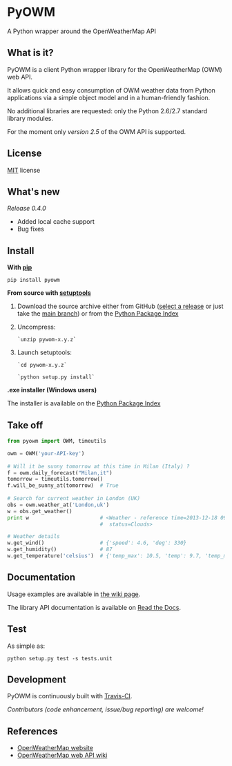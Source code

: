 PyOWM
=====
A Python wrapper around the OpenWeatherMap API

What is it?
------------
PyOWM is a client Python wrapper library for the OpenWeatherMap (OWM) web API.

It allows quick and easy consumption of OWM weather data from Python applications via a simple object model and in a human-friendly fashion.

No additional libraries are requested: only the Python 2.6/2.7 standard library modules.

For the moment only _version 2.5_ of the OWM API is supported.

License
-------
[MIT](https://github.com/csparpa/pyowm/blob/master/LICENSE) license


What's new
----------
_Release 0.4.0_
* Added local cache support
* Bug fixes

Install
-------
**With [pip](https://pypi.python.org/pypi/pip)**

`pip install pyowm`

**From source with [setuptools](https://pypi.python.org/pypi/setuptools)**

1. Download the source archive either from GitHub ([select a release](https://github.com/csparpa/pyowm/releases)
   or just take the [main branch](https://github.com/csparpa/pyowm/archive/master.zip))
   or from the [Python Package Index](https://pypi.python.org/pypi/pyowm) 
2. Uncompress:

       `unzip pywom-x.y.z`

3. Launch setuptools:

       `cd pywom-x.y.z`
       
       `python setup.py install`

**.exe installer (Windows users)**

The installer is available on the [Python Package Index](https://pypi.python.org/pypi/pyowm) 

Take off
--------
```python
from pyowm import OWM, timeutils

owm = OWM('your-API-key')
    
# Will it be sunny tomorrow at this time in Milan (Italy) ?
f = owm.daily_forecast("Milan,it")
tomorrow = timeutils.tomorrow()
f.will_be_sunny_at(tomorrow)  # True
    
# Search for current weather in London (UK)
obs = owm.weather_at('London,uk')
w = obs.get_weather()
print w                       # <Weather - reference time=2013-12-18 09:20, 
                              #  status=Clouds>

# Weather details
w.get_wind()                  # {'speed': 4.6, 'deg': 330}
w.get_humidity()              # 87
w.get_temperature('celsius')  # {'temp_max': 10.5, 'temp': 9.7, 'temp_min': 9.0}
```

Documentation
-------------
Usage examples are available in [the wiki page](https://github.com/csparpa/pyowm/wiki/Usage-examples).

The library API documentation is available on [Read the Docs](https://pyowm.readthedocs.org).

Test
----
As simple as:

`python setup.py test -s tests.unit`

Development
-----------
PyOWM is continuously built with [Travis-CI](https://travis-ci.org/csparpa/pyowm).

_Contributors (code enhancement, issue/bug reporting) are welcome!_


References
----------
* [OpenWeatherMap website](http://openweathermap.org/)
* [OpenWeatherMap web API wiki](http://bugs.openweathermap.org/projects/api/wiki)
